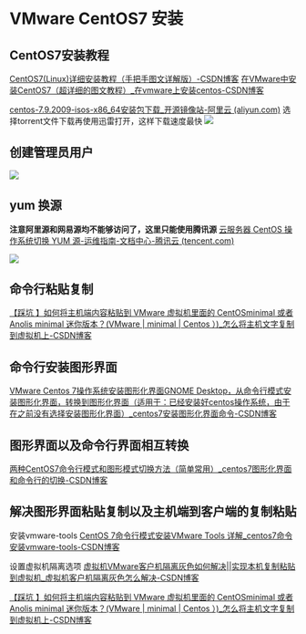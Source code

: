 # VMware CentOS7 安装

## CentOS7安装教程
[CentOS7(Linux)详细安装教程（手把手图文详解版）-CSDN博客](https://blog.csdn.net/qq_57492774/article/details/131772646)
[在VMware中安装CentOS7（超详细的图文教程）_在vmware上安装centos-CSDN博客](https://blog.csdn.net/qq_45743985/article/details/121152504)

[centos-7.9.2009-isos-x86_64安装包下载_开源镜像站-阿里云 (aliyun.com)](https://mirrors.aliyun.com/centos/7.9.2009/isos/x86_64/)
选择torrent文件下载再使用迅雷打开，这样下载速度最快
![](../../attachments/Pasted%20image%2020241006121831.png)

## 创建管理员用户
![](../../attachments/Pasted%20image%2020241006162734.png)
## yum 换源
**注意阿里源和网易源均不能够访问了，这里只能使用腾讯源**
[云服务器 CentOS 操作系统切换 YUM 源-运维指南-文档中心-腾讯云 (tencent.com)](https://cloud.tencent.com/document/product/213/52559)

![](../../attachments/Pasted%20image%2020241006173045.png)

## 命令行粘贴复制
[【踩坑 】如何将主机端内容粘贴到 VMware 虚拟机里面的 CentOSminimal 或者 Anolis minimal 迷你版本？(VMware | minimal | Centos ）)_怎么将主机文字复制到虚拟机上-CSDN博客](https://blog.csdn.net/weixin_49486457/article/details/130415638)

## 命令行安装图形界面
[VMware Centos 7操作系统安装图形化界面GNOME Desktop，从命令行模式安装图形化界面，转换到图形化界面（适用于：已经安装好centos操作系统，由于在之前没有选择安装图形化界面）_centos7安装图形化界面命令-CSDN博客](https://blog.csdn.net/qq_35353972/article/details/142586250)

## 图形界面以及命令行界面相互转换
[两种CentOS7命令行模式和图形模式切换方法（简单常用）_centos7图形化界面和命令行的切换-CSDN博客](https://blog.csdn.net/qq_22903531/article/details/113931829)

## 解决图形界面粘贴复制以及主机端到客户端的复制粘贴

安装vmware-tools
[CentOS 7命令行模式安装VMware Tools 详解_centos7命令安装vmware-tools-CSDN博客](https://blog.csdn.net/longzhoufeng/article/details/84067781)

设置虚拟机隔离选项
[虚拟机VMware客户机隔离灰色如何解决||实现本机复制粘贴到虚拟机_虚拟机客户机隔离灰色怎么解决-CSDN博客](https://blog.csdn.net/qq_45788060/article/details/134575588)

[【踩坑 】如何将主机端内容粘贴到 VMware 虚拟机里面的 CentOSminimal 或者 Anolis minimal 迷你版本？(VMware | minimal | Centos ）)_怎么将主机文字复制到虚拟机上-CSDN博客](https://blog.csdn.net/weixin_49486457/article/details/130415638)

